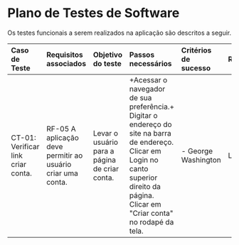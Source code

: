 # Plano de Testes de Software

Os testes funcionais a serem realizados na aplicação são descritos a seguir. 

| Caso de Teste | Requisitos associados | Objetivo do teste|Passos necessários|Critérios de sucesso|Responsável
|:---|:----|:---|:------|:---|:---
| CT-01: Verificar link criar conta. | RF-05	A aplicação deve permitir ao usuário criar uma conta. | Levar o usuário para a página de criar conta.| +Acessar o navegador de sua preferência.+ Digitar o endereço do site na barra de endereço. Clicar em Login no canto superior direito da página. Clicar em "Criar conta" no rodapé da tela.| - George Washington    |   Lucineia|

 

